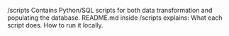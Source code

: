 /scripts
Contains Python/SQL scripts for both data transformation and populating the database.
README.md inside /scripts explains:
What each script does.
How to run it locally.